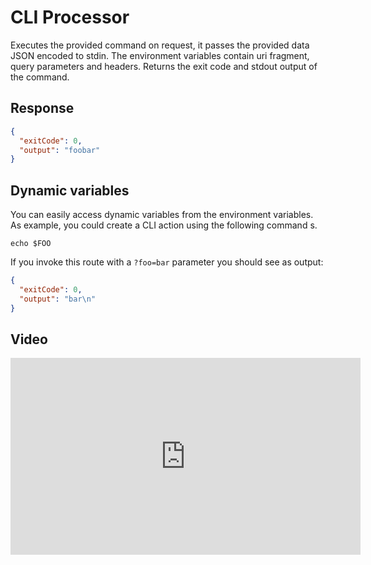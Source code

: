 
# CLI Processor

Executes the provided command on request, it passes the provided data JSON encoded to stdin. The environment variables
contain uri fragment, query parameters and headers. Returns the exit code and stdout output of the command.

## Response

```json
{
  "exitCode": 0,
  "output": "foobar"
}
```

## Dynamic variables

You can easily access dynamic variables from the environment variables. As example, you could create a CLI action using
the following command s.

```
echo $FOO
```

If you invoke this route with a `?foo=bar` parameter you should see as output:

```json
{
  "exitCode": 0,
  "output": "bar\n"
}
```

## Video

<iframe width="560" height="315" src="https://www.youtube.com/embed/eTYz5DKPuHU" title="YouTube video player" frameborder="0" allow="accelerometer; autoplay; clipboard-write; encrypted-media; gyroscope; picture-in-picture" allowfullscreen></iframe>
